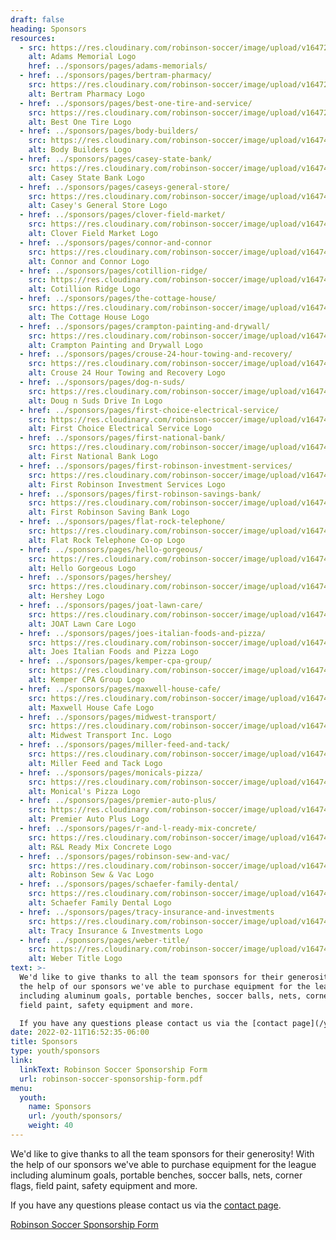 ```yaml
---
draft: false
heading: Sponsors
resources:
  - src: https://res.cloudinary.com/robinson-soccer/image/upload/v1647271408/Youth/Sponsors/adams_memorials_zklfkb.png
    alt: Adams Memorial Logo
    href: ../sponsors/pages/adams-memorials/
  - href: ../sponsors/pages/bertram-pharmacy/
    src: https://res.cloudinary.com/robinson-soccer/image/upload/v1647271424/Youth/Sponsors/bertram_pharmacy_r7nom8.png
    alt: Bertram Pharmacy Logo
  - href: ../sponsors/pages/best-one-tire-and-service/
    src: https://res.cloudinary.com/robinson-soccer/image/upload/v1647271436/Youth/Sponsors/best_one_tire_and_service_x3ndry.png
    alt: Best One Tire Logo
  - href: ../sponsors/pages/body-builders/
    src: https://res.cloudinary.com/robinson-soccer/image/upload/v1647438581/Youth/Sponsors/body_builders_f9pfj4.png
    alt: Body Builders Logo
  - href: ../sponsors/pages/casey-state-bank/
    src: https://res.cloudinary.com/robinson-soccer/image/upload/v1647438600/Youth/Sponsors/casey_state_bank_ao2cco.png
    alt: Casey State Bank Logo
  - href: ../sponsors/pages/caseys-general-store/
    src: https://res.cloudinary.com/robinson-soccer/image/upload/v1647438666/Youth/Sponsors/caseys_general_store_t4kcb5.png
    alt: Casey's General Store Logo
  - href: ../sponsors/pages/clover-field-market/
    src: https://res.cloudinary.com/robinson-soccer/image/upload/v1647438724/Youth/Sponsors/clover_field_market_srzywm.png
    alt: Clover Field Market Logo
  - href: ../sponsors/pages/connor-and-connor
    src: https://res.cloudinary.com/robinson-soccer/image/upload/v1647438802/Youth/Sponsors/connor_connor_consulting_engineers_land_surveyors_dvsans.png
    alt: Connor and Connor Logo
  - href: ../sponsors/pages/cotillion-ridge/
    src: https://res.cloudinary.com/robinson-soccer/image/upload/v1647439244/Youth/Sponsors/cotillion_ridge_ch7g9t.png
    alt: Cotillion Ridge Logo
  - href: ../sponsors/pages/the-cottage-house/
    src: https://res.cloudinary.com/robinson-soccer/image/upload/v1647438882/Youth/Sponsors/the_cottage_house_l3ej8j.png
    alt: The Cottage House Logo
  - href: ../sponsors/pages/crampton-painting-and-drywall/
    src: https://res.cloudinary.com/robinson-soccer/image/upload/v1647438904/Youth/Sponsors/crampton_painting_drywall_y8kmkm.png
    alt: Crampton Painting and Drywall Logo
  - href: ../sponsors/pages/crouse-24-hour-towing-and-recovery/
    src: https://res.cloudinary.com/robinson-soccer/image/upload/v1647438926/Youth/Sponsors/crouse-24-hour-towing-and-recovery_lz59y5.png
    alt: Crouse 24 Hour Towing and Recovery Logo
  - href: ../sponsors/pages/dog-n-suds/
    src: https://res.cloudinary.com/robinson-soccer/image/upload/v1647438941/Youth/Sponsors/dog_n_suds_s6zqka.png
    alt: Doug n Suds Drive In Logo
  - href: ../sponsors/pages/first-choice-electrical-service/
    src: https://res.cloudinary.com/robinson-soccer/image/upload/v1647438970/Youth/Sponsors/first_choice_electrical_service_bf7dfg.png
    alt: First Choice Electrical Service Logo
  - href: ../sponsors/pages/first-national-bank/
    src: https://res.cloudinary.com/robinson-soccer/image/upload/v1647438989/Youth/Sponsors/first_national_bank_mte6yg.png
    alt: First National Bank Logo
  - href: ../sponsors/pages/first-robinson-investment-services/
    src: https://res.cloudinary.com/robinson-soccer/image/upload/v1647439029/Youth/Sponsors/first_robinson_investment_services_qbtalo.png
    alt: First Robinson Investment Services Logo
  - href: ../sponsors/pages/first-robinson-savings-bank/
    src: https://res.cloudinary.com/robinson-soccer/image/upload/v1647439070/Youth/Sponsors/first_robinson_savings_bank_m3jxcs.png
    alt: First Robinson Saving Bank Logo
  - href: ../sponsors/pages/flat-rock-telephone/
    src: https://res.cloudinary.com/robinson-soccer/image/upload/v1647439084/Youth/Sponsors/flat_rock_telephone_co-op_kgbewo.png
    alt: Flat Rock Telephone Co-op Logo
  - href: ../sponsors/pages/hello-gorgeous/
    src: https://res.cloudinary.com/robinson-soccer/image/upload/v1647439100/Youth/Sponsors/hello_gorgeous_rp6tmo.png
    alt: Hello Gorgeous Logo
  - href: ../sponsors/pages/hershey/
    src: https://res.cloudinary.com/robinson-soccer/image/upload/v1647439312/Youth/Sponsors/hershey_dofgff.png
    alt: Hershey Logo
  - href: ../sponsors/pages/joat-lawn-care/
    src: https://res.cloudinary.com/robinson-soccer/image/upload/v1647439331/Youth/Sponsors/joat-lawn-care_o7y4mt.png
    alt: JOAT Lawn Care Logo
  - href: ../sponsors/pages/joes-italian-foods-and-pizza/
    src: https://res.cloudinary.com/robinson-soccer/image/upload/v1647439413/Youth/Sponsors/joes_italian_foods_pizza_czubni.png
    alt: Joes Italian Foods and Pizza Logo
  - href: ../sponsors/pages/kemper-cpa-group/
    src: https://res.cloudinary.com/robinson-soccer/image/upload/v1647439433/Youth/Sponsors/kemper_cpa_group_dtgv62.png
    alt: Kemper CPA Group Logo
  - href: ../sponsors/pages/maxwell-house-cafe/
    src: https://res.cloudinary.com/robinson-soccer/image/upload/v1647439509/Youth/Sponsors/maxwell_house_cafe_ixrjsb.png
    alt: Maxwell House Cafe Logo
  - href: ../sponsors/pages/midwest-transport/
    src: https://res.cloudinary.com/robinson-soccer/image/upload/v1647439532/Youth/Sponsors/midwest-transport-inc_i77u0c.png
    alt: Midwest Transport Inc. Logo
  - href: ../sponsors/pages/miller-feed-and-tack/
    src: https://res.cloudinary.com/robinson-soccer/image/upload/v1647439866/Youth/Sponsors/miller-feed-tack_kns18q.png
    alt: Miller Feed and Tack Logo
  - href: ../sponsors/pages/monicals-pizza/
    src: https://res.cloudinary.com/robinson-soccer/image/upload/v1647439895/Youth/Sponsors/monicals_pizza_tufhh5.png
    alt: Monical's Pizza Logo
  - href: ../sponsors/pages/premier-auto-plus/
    src: https://res.cloudinary.com/robinson-soccer/image/upload/v1647439936/Youth/Sponsors/premier-auto-plus_t1vb0k.png
    alt: Premier Auto Plus Logo
  - href: ../sponsors/pages/r-and-l-ready-mix-concrete/
    src: https://res.cloudinary.com/robinson-soccer/image/upload/v1647439966/Youth/Sponsors/rl_ready_mix_concrete_tr41kl.png
    alt: R&L Ready Mix Concrete Logo
  - href: ../sponsors/pages/robinson-sew-and-vac/
    src: https://res.cloudinary.com/robinson-soccer/image/upload/v1647440133/Youth/Sponsors/robinson_sew_and_vac_vlzlpz.png
    alt: Robinson Sew & Vac Logo
  - href: ../sponsors/pages/schaefer-family-dental/
    src: https://res.cloudinary.com/robinson-soccer/image/upload/v1647440167/Youth/Sponsors/schaefer_family_dental_upxvbc.png
    alt: Schaefer Family Dental Logo
  - href: ../sponsors/pages/tracy-insurance-and-investments
    src: https://res.cloudinary.com/robinson-soccer/image/upload/v1647440202/Youth/Sponsors/tracy_insurance_investments_h7ppgg.png
    alt: Tracy Insurance & Investments Logo
  - href: ../sponsors/pages/weber-title/
    src: https://res.cloudinary.com/robinson-soccer/image/upload/v1647440239/Youth/Sponsors/weber_title_rd4bqf.png
    alt: Weber Title Logo
text: >-
  We'd like to give thanks to all the team sponsors for their generosity!  With
  the help of our sponsors we've able to purchase equipment for the league
  including aluminum goals, portable benches, soccer balls, nets, corner flags,
  field paint, safety equipment and more.

  If you have any questions please contact us via the [contact page](/youth/contact/).
date: 2022-02-11T16:52:35-06:00
title: Sponsors
type: youth/sponsors
link:
  linkText: Robinson Soccer Sponsorship Form
  url: robinson-soccer-sponsorship-form.pdf
menu:
  youth:
    name: Sponsors
    url: /youth/sponsors/
    weight: 40
---
```

We'd like to give thanks to all the team sponsors for their generosity!  With the help of our sponsors we've able to purchase equipment for the league including aluminum goals, portable benches, soccer balls, nets, corner flags, field paint, safety equipment and more.

If you have any questions please contact us via the [contact page](/youth/contact/).

[Robinson Soccer Sponsorship Form](robinson-soccer-sponsorship-form.pdf)